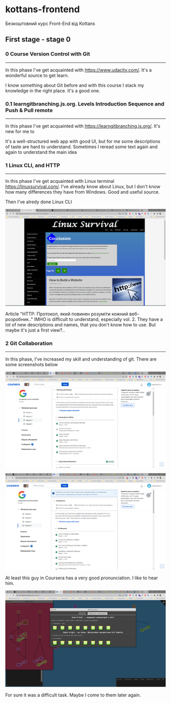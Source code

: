 # kottans-frontend
Безкоштовний курс Front-End від Kottans


## First stage - stage 0



### 0 Course Version Control with Git
<hr />
<p>In this phase I've get acquainted with <a href="https://www.udacity.com/">https://www.udacity.com/</a>. It's a wonderful source to get learn.</p>
<p>I know something about Git before and with this course I stack my knowledge in the right place. It's a good one.</p>

### 0.1 learngitbranching.js.org. Levels Introduction Sequence and Push & Pull remote
<hr />

<p>In this phase I've get acquainted with <a href="https://learngitbranching.js.org/">https://learngitbranching.js.org/</a>. It's new for me to</p>
<p>It's a well-structured web app with good UI, but for me some descriptions of taste are hard to understand. Sometimes I reread some text again and again to understand the main idea</p>

### 1 Linux CLI, and HTTP
<hr />

<p>In this phase I've get acquainted with Linux terminal <a href="https://linuxsurvival.com/">https://linuxsurvival.com/</a>. I've already know about Linux, but I don't know how many differences they have from Windows. Good and useful source.</p>

<p>Then I've alredy done Linux CLI</p> 
<p><img src="https://raw.githubusercontent.com/Andre-Green/kottans-frontend/main/task_linux_cli/screenshot_linux.png" alt="screen linux finish" title="screenshot" /></p>

<p>Article  "HTTP: Протокол, який повинен розуміти кожний веб-розробник.." IMHO is difficult to understand, especially vol. 2. They have a lot of new descriptions and names, that you don't know how to use. But maybe it's just a first view?..</p>

### 2 Git Collaboration
<hr />

<p>In this phase, I've increased my skill and understanding of git.
There are some screenshots below</p>
<p><img src="https://raw.githubusercontent.com/Andre-Green/kottans-frontend/1687bae4e6b95a6a61bc5d15dbd4fe7fc6387e11/task_git_collaboration/coursera_week_3.png" alt="coursera screenshot" title="screenshot" /></p>
<p><img src="https://raw.githubusercontent.com/Andre-Green/kottans-frontend/1687bae4e6b95a6a61bc5d15dbd4fe7fc6387e11/task_git_collaboration/coursera_week_4.png" alt="coursera screenshot" title="screenshot" /></p>
At least this guy in Coursera has a very good pronunciation. I like to hear him.
<p><img src="https://raw.githubusercontent.com/Andre-Green/kottans-frontend/1687bae4e6b95a6a61bc5d15dbd4fe7fc6387e11/task_git_collaboration/gitbranching.png" alt="githubusercontent screenshot" title="screenshot" /></p>
For sure it was a difficult task. Maybe I come to them later again.

